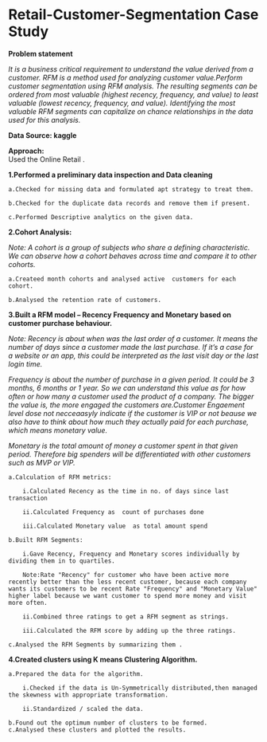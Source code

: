 # Retail-Customer-Segmentation Case Study

**Problem statement**

*It is a business critical requirement to understand the value derived from a customer. RFM is a method used for analyzing customer value.Perform customer segmentation using RFM analysis. The resulting segments can be ordered from most valuable (highest recency, frequency, and value) to least valuable (lowest recency, frequency, and value). Identifying the most valuable RFM segments can capitalize on chance relationships in the data used for this analysis.*

**Data Source: kaggle**

**Approach:**   
Used the Online Retail .

**1.Performed a preliminary data inspection and Data cleaning**

    a.Checked for missing data and formulated apt strategy to treat them.

    b.Checked for the duplicate data records and remove them if present.

    c.Performed Descriptive analytics on the given data.


**2.Cohort Analysis:**

*Note: A cohort is a group of subjects who share a defining characteristic. We can observe how a cohort behaves across time and compare it to other cohorts.* 

    a.Createed month cohorts and analysed active  customers for each cohort.

    b.Analysed the retention rate of customers.

**3.Built a RFM model – Recency Frequency and Monetary based on customer purchase behaviour.**

*Note: Recency is about when was the last order of a customer. It means the number of days since a customer made the last purchase. If it’s a case for a website or an app, this could be interpreted as the last visit day or the last login time.*

*Frequency is about the number of purchase in a given period. It could be 3 months, 6 months or 1 year. So we can understand this value as for how often or how many a customer used the product of a company. The bigger the value is, the more engaged the customers are.Customer Engaement level dose not necceaasyly indicate if the customer is VIP or not beause we also have to think about how much they actually paid for each purchase, which means monetary value.*

*Monetary is the total amount of money a customer spent in that given period. Therefore big spenders will be differentiated with other customers such as MVP or VIP.*

    a.Calculation of RFM metrics:

        i.Calculated Recency as the time in no. of days since last transaction

        ii.Calculated Frequency as  count of purchases done 

        iii.Calculated Monetary value  as total amount spend 

    b.Built RFM Segments:

        i.Gave Recency, Frequency and Monetary scores individually by dividing them in to quartiles.

        Note:Rate "Recency" for customer who have been active more recently better than the less recent customer, because each company wants its customers to be recent Rate "Frequency" and "Monetary Value" higher label because we want customer to spend more money and visit more often.

        ii.Combined three ratings to get a RFM segment as strings.

        iii.Calculated the RFM score by adding up the three ratings.

    c.Analysed the RFM Segments by summarizing them .

**4.Created clusters using K means Clustering Algorithm.**

    a.Prepared the data for the algorithm.

        i.Checked if the data is Un-Symmetrically distributed,then managed the skewness with appropriate transformation.

        ii.Standardized / scaled the data.

    b.Found out the optimum number of clusters to be formed.
    c.Analysed these clusters and plotted the results.

